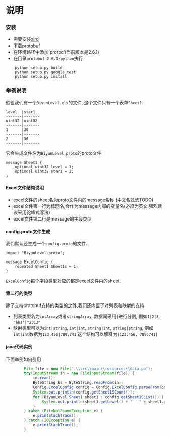 # 说明

### 安装
* 需要安装[xlrd](https://pypi.python.org/pypi/xlrd)
* 下载[protobuf](https://developers.google.com/protocol-buffers/docs/downloads?hl=zh-cn)
* 在环境路径中添加'protoc'(当前版本是2.6.1)
* 在目录`protobuf-2.6.1/python`执行
```
	python setup.py build
	python setup.py google_test
	python setup.py install
```
	
### 举例说明
假设我们有一个`BiyunLevel.xls`的文件, 这个文件只有一个表单`Sheet1`. 
```
level  |star1	
-------|-------
uint32 |uint32	
-------|-------
1	   |30		
-------|-------
2	   |30		
-------|-------
```
它会生成文件名为`BiyunLevel.proto`的proto文件
```
message Sheet1 { 
    optional uint32 level = 1;
    optional uint32 star1 = 2;
}
```

#### Excel文件结构说明
* excel文件的sheet名为proto文件内的message名称.(中文名过滤TODO)
* excel文件第一行为标题名,会作为message内部的变量名(必须为英文,强烈建议采用驼峰式写法)
* excel文件第二行是message的字段类型

#### config.proto文件生成
我们默认还生成一个`config.proto`的文件.
```
import "BiyunLevel.proto";

message ExcelConfig { 
    repeated Sheet1 Sheet1s = 1;
}
```
`ExcelConfig`每个字段类型对应的都是excel文件内的sheet.

#### 第二行的类型
除了支持protobuf支持的类型的之外,我们还内置了对列表和映射的支持
* 列表类型名为`intArray`或者`stringArray`, 数据间采用`|`进行分割, 例如`1|2|3`, `"abs"|"2313"`
* 映射类型可以为`int|string`, `int|int`, `string|int`, `string|string`, 例如`int|int`数据为`123,456|789,741` 这个结构可以解释为`{123:456, 789:741}`

#### java代码实例
下面举例如何引用
```java
		File file = new File(".\\src\\main\\resources\\data.pb");
        try(InputStream in = new FileInputStream(file)) {
            in.read();
            ByteString bs = ByteString.readFrom(in);
            Config.ExcelConfig config = Config.ExcelConfig.parseFrom(bs);
            System.out.println(config.getSheet1SCount());
            for (BiyunLevel.Sheet1 sheet1 : config.getSheet1SList()) {
                System.out.println(sheet1.getLevel() + "   " + sheet1.getStar1());
            }
        } catch (FileNotFoundException e) {
            e.printStackTrace();
        } catch (IOException e) {
            e.printStackTrace();
        }
```